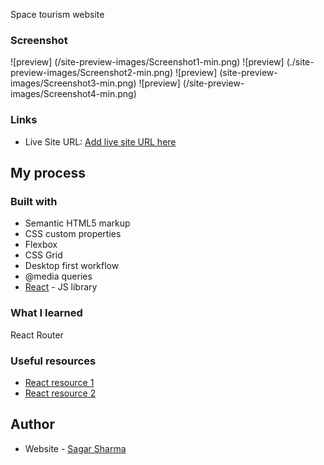Space tourism website

### Screenshot
![preview] (/site-preview-images/Screenshot1-min.png)
![preview] (./site-preview-images/Screenshot2-min.png)
![preview] (site-preview-images/Screenshot3-min.png)
![preview]  (/site-preview-images/Screenshot4-min.png)

### Links

- Live Site URL: [Add live site URL here](https://your-live-site-url.com)

## My process

### Built with

- Semantic HTML5 markup
- CSS custom properties
- Flexbox
- CSS Grid
- Desktop first workflow
- @media queries
- [React](https://reactjs.org/) - JS library

### What I learned

React Router

### Useful resources

- [React resource 1](https://scrimba.com/learn/learnreact) 
- [React resource 2](https://www.youtube.com/c/Codevolution) 

## Author

- Website - [Sagar Sharma](https://sagar-io.github.io/)
